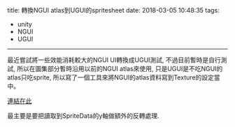 title: 轉換NGUI atlas到UGUI的spritesheet
date: 2018-03-05 10:48:35
tags:
- unity
- NGUI
- UGUI
---

最近嘗試將一些效能消耗較大的NGUI UI轉換成UGUI測試, 不過目前暫時是自行測試, 所以在圖集部分暫時沿用以前的NGUI atlas來使用, 只是UGUI是不吃NGUI的atlas只吃sprite, 所以寫了一個工具來將NGUI的atlas資料寫到Texture的設定當中。
   
[連結在此](https://gist.github.com/hsienwei/1b76d6dfb43e281394e2cab07e331a7b)    
    
最主要是要把讀取到SpriteData的y軸做額外的反轉處理.
